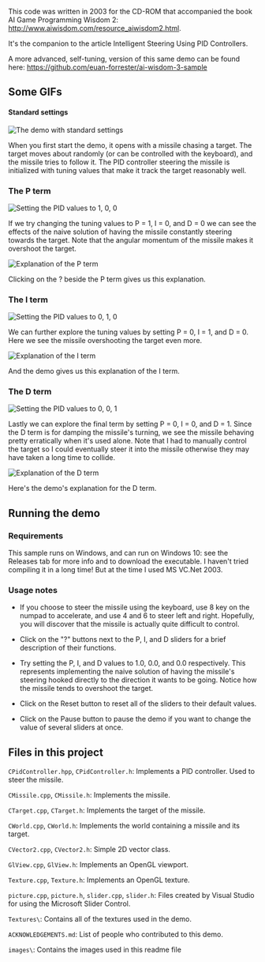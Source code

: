 This code was written in 2003 for the CD-ROM that accompanied the book AI Game Programming Wisdom 2: http://www.aiwisdom.com/resource_aiwisdom2.html. 

It's the companion to the article Intelligent Steering Using PID Controllers. 

A more advanced, self-tuning, version of this same demo can be found here: https://github.com/euan-forrester/ai-wisdom-3-sample

## Some GIFs

#### Standard settings

![The demo with standard settings](/images/settings-standard.gif)

When you first start the demo, it opens with a missile chasing a target. The target moves about randomly (or can be controlled with the keyboard), and the missile tries to follow it. The PID controller steering the missile is initialized with tuning values that make it track the target reasonably well.

### The P term

![Setting the PID values to 1, 0, 0](/images/settings-p1.gif)

If we try changing the tuning values to P = 1, I = 0, and D = 0 we can see the effects of the naive solution of having the missile constantly steering towards the target. Note that the angular momentum of the missile makes it overshoot the target.

![Explanation of the P term](/images/p-explanation.png)

Clicking on the ? beside the P term gives us this explanation.

### The I term

![Setting the PID values to 0, 1, 0](/images/settings-i1.gif)

We can further explore the tuning values by setting P = 0, I = 1, and D = 0. Here we see the missile overshooting the target even more.

![Explanation of the I term](/images/i-explanation.png)

And the demo gives us this explanation of the I term.

### The D term

![Setting the PID values to 0, 0, 1](/images/settings-d1.gif)

Lastly we can explore the final term by setting P = 0, I = 0, and D = 1. Since the D term is for damping the missile's turning, we see the missile behaving pretty erratically when it's used alone. Note that I had to manually control the target so I could eventually steer it into the missile otherwise they may have taken a long time to collide.

![Explanation of the D term](/images/d-explanation.png)

Here's the demo's explanation for the D term.

## Running the demo

### Requirements

This sample runs on Windows, and can run on Windows 10: see the Releases tab for more info and to download the executable. I haven't tried compiling it in a long time! But at the time I used MS VC.Net 2003.

### Usage notes

- If you choose to steer the missile using the keyboard, use 8 key on the numpad to accelerate, and use 4 and 6 to steer left and right. Hopefully, you will discover that the missile is actually quite difficult to control.

- Click on the "?" buttons next to the P, I, and D sliders for a brief description of their functions.

- Try setting the P, I, and D values to 1.0, 0.0, and 0.0 respectively. This represents implementing the naive solution of having the missile's steering hooked directly to the direction it wants to be going. Notice how the missile tends to overshoot the target.

- Click on the Reset button to reset all of the sliders to their default values.

- Click on the Pause button to pause the demo if you want to change the value of several sliders at once.

## Files in this project

`CPidController.hpp`, `CPidController.h`: Implements a PID controller. Used to steer the missile.

`CMissile.cpp`, `CMissile.h`: Implements the missile.

`CTarget.cpp`, `CTarget.h`: Implements the target of the missile.

`CWorld.cpp`, `CWorld.h`: Implements the world containing a missile and its target.

`CVector2.cpp`, `CVector2.h`: Simple 2D vector class.

`GlView.cpp`, `GlView.h`: Implements an OpenGL viewport.

`Texture.cpp`, `Texture.h`: Implements an OpenGL texture.   

`picture.cpp`, `picture.h`, `slider.cpp`, `slider.h`: Files created by Visual Studio for using the Microsoft Slider Control.

`Textures\`: Contains all of the textures used in the demo.

`ACKNOWLEDGEMENTS.md`: List of people who contributed to this demo.

`images\`: Contains the images used in this readme file